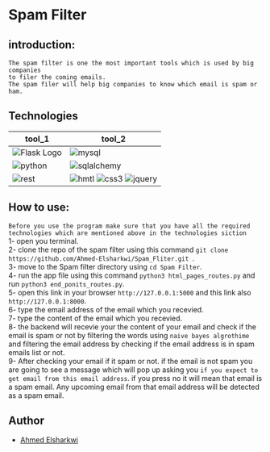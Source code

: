 
# Spam Filter

## introduction:
    The spam filter is one the most important tools which is used by big companies
    to filer the coming emails. 
    The spam filer will help big companies to know which email is spam or ham.

## Technologies
| tool_1 | tool_2 |
|--------|--------|
| ![Flask Logo](https://img.shields.io/badge/Flask-000000?style=for-the-badge&logo=flask&logoColor=white) | ![mysql](https://img.shields.io/badge/MySQL-00000F?style=for-the-badge&logo=mysql&logoColor=white) |
| ![python](https://img.shields.io/badge/Python-3776AB?style=for-the-badge&logo=python&logoColor=white)| ![sqlalchemy](https://res.cloudinary.com/lwgatsby/f_auto/www/uploads/2020/01/sqla_logo.png)
| ![rest](https://www.diduenjoy.com/assets/home/integrations/rest-api-logo-860fda312cc922cddb94081c1fb0c0442777b596dbae3fedada2bed7c5232193.png) | ![hmtl](https://img.shields.io/badge/HTML-239120?style=for-the-badge&logo=html5&logoColor=white) ![css3](https://img.shields.io/badge/CSS-239120?&style=for-the-badge&logo=css3&logoColor=white) ![jquery](https://img.shields.io/badge/jQuery-0769AD?style=for-the-badge&logo=jquery&logoColor=white)|

## How to use:
`Before you use the program make sure that you have all the required technologies which are mentioned above in the technologies siction`\
1- open you terminal.\
2- clone the repo of the spam filter using this command `git clone https://github.com/Ahmed-Elsharkwi/Spam_Fliter.git `.\
3- move to the Spam filter directory using `cd Spam Filter`.\
4- run the app file using this command `python3 html_pages_routes.py` and run `python3 end_ponits_routes.py`.\
5- open this link in your browser `http://127.0.0.1:5000` and this link also `http://127.0.0.1:8000`.\
6- type the email address of the email which you recevied.\
7- type the content of the email which you recevied.\
8- the backend will recevie your the content of your email and check if the email is spam or not  by filtering the words using `naive bayes algrothime` and filtering the email address by checking if the email address  is in spam emails list or not.\
9- After checking your email if it spam or not. if the email is not spam you are going to see a message which will pop up asking you `if you expect to get email from this email address`. if you press no it will mean that email is a spam email. Any upcoming email from that email address will be detected as a spam email.
## Author

- [Ahmed Elsharkwi](https://github.com/Ahmed-Elsharkwi)

